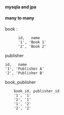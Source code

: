 #### mysqla and jpa

#### many to many


book : 

          id,   name
          '1', 'Book 1'
          '2', 'Book 2'


publisher

    id,   name
    '1', 'Publisher A'
    '2', 'Publisher B'


book_publisher

        book_id, publisher_id
        '1', '1'
        '2', '1'
        '1', '2'
        '2', '2'
